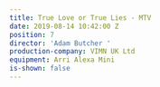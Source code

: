 ```yaml
---
title: True Love or True Lies - MTV
date: 2019-08-14 10:42:00 Z
position: 7
director: 'Adam Butcher '
production-company: VIMN UK Ltd
equipment: Arri Alexa Mini
is-shown: false
---
```


